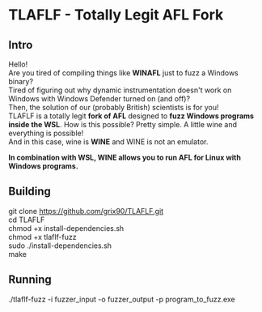 # TLAFLF - Totally Legit AFL Fork

## Intro

Hello!  
Are you tired of compiling things like **WINAFL** just to fuzz a Windows binary?  
Tired of figuring out why dynamic instrumentation doesn't work on Windows with Windows Defender turned on (and off)?  
Then, the solution of our (probably British) scientists is for you!  
TLAFLF is a totally legit **fork of AFL** designed to **fuzz Windows programs inside the WSL**. How is this possible? Pretty simple. A little wine and everything is possible!  
And in this case, wine is **WINE** and WINE is not an emulator.

**In combination with WSL, WINE allows you to run AFL for Linux with Windows programs.**  

## Building
  git clone https://github.com/grix90/TLAFLF.git  
  cd TLAFLF  
  chmod +x install-dependencies.sh  
  chmod +x tlaflf-fuzz  
  sudo ./install-dependencies.sh  
  make  
    
## Running
  ./tlaflf-fuzz -i fuzzer_input -o fuzzer_output -p program_to_fuzz.exe
